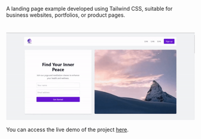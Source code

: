 A landing page example developed using Tailwind CSS, suitable for business websites, portfolios, or product pages. 
#
![Example Screenshot](./LandingPage.gif)

You can access the live demo of the project [here](https://tailwindlandingpages.netlify.app).